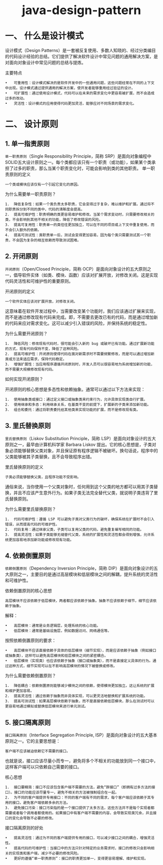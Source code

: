 
<h1 style="text-align: center; font-size: 40px;">java-design-pattern</h1>

# 一、 什么是设计模式

设计模式（Design Patterns）是一套被反复使用、多数人知晓的、经过分类编目的代码设计经验的总结。它们提供了解决软件设计中常见问题的通用解决方案，是对面向对象设计中常见问题的总结与提炼。

主要特点

	•	可重用性：设计模式解决的是软件开发中的一些通用问题，这些问题经常在不同的上下文中出现。设计模式通过提供通用的解决方案，使开发者能够重用经过验证的设计。
	•	可扩展性：通过使用设计模式，代码可以在未来的需求变化中更容易被扩展，而不会造成过多的改动。
	•	灵活性：设计模式的应用使得代码更加灵活，能够应对不同场景的需求变化。



#  二、 设计原则
## 1. 单一指责原则
`单一职责原则`（Single Responsibility Principle，简称 SRP）是面向对象编程中SOLID五大设计原则之一。每个类都应该只有一个职责（或功能），如果某个类承担了过多的职责，那么当某个职责变化时，可能会影响到类的其他职责。
单一职责原则的定义

	一个类或模块应该仅有一个引起它变化的原因。

为什么需要单一职责原则？

	1.	降低复杂性：如果一个类负责太多职责，它会变得过于复杂，难以维护和扩展。通过将不同职责拆分到不同的类中，代码的清晰度会提高。
	2.	提高可维护性：职责明确的类更容易维护和修改。当某个需求变动时，只需要修改相关的类，不会影响到其他不相关的功能，降低了修改错误的风险。
	3.	提高可复用性：职责单一的类往往更加独立，可以在不同的项目或上下文中重复使用，而不会引入额外的依赖。
	4.	提高可测试性：类职责单一后，测试会变得更加容易，因为每个类只需要测试其一个职责，不会因为复杂的相互依赖而导致测试困难。

## 2. 开闭原则

`开闭原则`（Open/Closed Principle，简称 OCP）是面向对象设计的五大原则之一，倡导软件实体（如类、模块、函数）应该对扩展开放，对修改关闭。这是实现代码灵活性和可维护性的重要原则。

开闭原则的定义

	一个软件实体应该对扩展开放，对修改关闭。

这意味着在软件开发过程中，当需要改变某个功能时，我们应该通过扩展来实现，而不是通过修改现有代码来完成。即，不需要去更改已有的代码，而是通过增加新的代码来应对需求变化。这可以减少引入错误的风险，并保持系统的稳定性。

为什么需要开闭原则？

	1.	降低风险：修改现有代码时，很可能会引入新的 bug 或破坏已有功能。通过扩展新功能的方式，现有代码保持不变，降低了这种风险。
	2.	提高可维护性：开闭原则使得代码在面对新需求时不需要频繁修改，而是可以通过增加新类或方法来适应需求，保持代码稳定。
	3.	增强扩展性：当应用程序遵循开闭原则时，开发人员可以很容易地为系统增加新的功能，而不需要大规模修改现有代码。

如何实现开闭原则？

开闭原则的核心思想是多态性和依赖抽象。通常可以通过以下方法来实现：

	1.	使用抽象类或接口：通过定义接口或抽象类来约束行为，允许具体实现类自行扩展。
	2.	使用继承和多态：利用继承关系，在基类不变的前提下，扩展新的子类来添加新功能。
	3.	组合和委托：通过将职责委托给其他类来实现功能的扩展，而不是修改现有类。




## 3. 里氏替换原则

`里氏替换原则`（Liskov Substitution Principle，简称 LSP）是面向对象设计的五大原则之一，最早由计算机科学家 Barbara Liskov 提出。它的核心思想是，子类对象必须能够替换父类对象，并且保证原有程序逻辑不被破坏。换句话说，程序中的父类能够被其子类替换，且不会导致程序出错。

里氏替换原则的定义

	子类必须能够替换父类，且程序功能不受影响。

通俗来说，当你使用一个父类对象时，任何用到这个父类的地方都可以用其子类替换，并且不应该产生意外行为。如果子类无法完全替代父类，就说明子类违背了里氏替换原则。

为什么需要里氏替换原则？

	1.	代码可维护性：遵循 LSP 可以避免子类对父类行为的破坏，确保系统在扩展时不会引入错误，从而提高代码的可维护性。
	2.	代码复用：通过继承父类，子类可以复用父类的代码，避免重复编写相同的功能。
	3.	提高灵活性：如果子类能够无缝替代父类，系统的扩展性和灵活性都会得到增强，允许系统更加容易地添加新功能或修改现有功能。
## 4. 依赖倒置原则
`依赖倒置原则`（Dependency Inversion Principle，简称 DIP）是面向对象设计的五大原则之一，主要目的是通过高层模块和低层模块之间的解耦，提升系统的灵活性和可维护性。

依赖倒置原则的核心思想

	高层模块不应该依赖于低层模块，两者都应该依赖于抽象。抽象不应该依赖于细节，细节应该依赖于抽象。

解释：

	•	高层模块：通常是业务逻辑层，处理系统的核心功能。
	•	低层模块：通常是基础设施层，例如数据访问、网络通信等。

按照依赖倒置原则的要求：

	•	高层模块不应该直接依赖于具体的低层模块（细节实现），而是应该依赖于抽象（例如接口或抽象类），这样可以避免高层模块和低层模块之间的紧密耦合。
	•	低层模块（实现类）也应该依赖于抽象（接口或抽象类），而不是直接定义具体的行为。通过这种方式，细节实现可以在不影响高层模块的情况下被替换或修改。

为什么需要依赖倒置原则？

	1.	降低耦合：依赖倒置原则能够减少模块之间的依赖，使得模块更加独立。这让系统的扩展和维护更加容易。
	2.	提高灵活性：通过依赖于抽象而非具体实现，可以更灵活地替换和扩展系统的功能。
	3.	提高可测试性：如果高层模块依赖于抽象，而不是直接依赖低层模块，那么在测试时可以更容易地通过模拟或替换低层模块来进行单元测试。


##  5. 接口隔离原则
`接口隔离原则`（Interface Segregation Principle, ISP）是面向对象设计的五大基本原则之一。它的主要思想是：

	客户端不应该被迫依赖它不需要的接口。

也就是说，接口应该尽量小而专一，避免将多个不相关的功能放到同一个接口中，这样客户端可以只依赖自己需要的接口。

核心思想

	1.	接口要精简：接口不应该包含客户端不需要的方法，避免“胖接口”（即拥有过多方法的接口）。接口的功能应该尽量专一，避免不相关的方法被强制组合在一起。
	2.	为不同的客户端提供专用接口：不同的客户端有不同的需求，每个客户端应该依赖于其专用的接口，避免客户端依赖多余的方法。
	3.	避免接口污染：接口污染指的是一个接口提供了太多方法，这些方法并不是每个实现者都需要或者每个调用者都使用的。如果接口中有客户端不需要的内容，会导致实现类冗余，并且接口的变化会导致不必要的修改。

接口隔离原则的好处

	•	提高灵活性：通过为不同的客户端提供专用的接口，可以减少接口之间的耦合，增强灵活性。
	•	提高代码的可维护性：当接口中的方法只针对特定的业务需求时，接口的修改只会影响相关的实现类和客户端，减少不必要的修改风险。
	•	更好的遵循“单一职责原则”：接口的职责更加单一，变得更容易理解、维护和实现。





